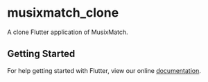 # musixmatch_clone

A clone Flutter application of MusixMatch.

## Getting Started

For help getting started with Flutter, view our online
[documentation](https://flutter.io/).
